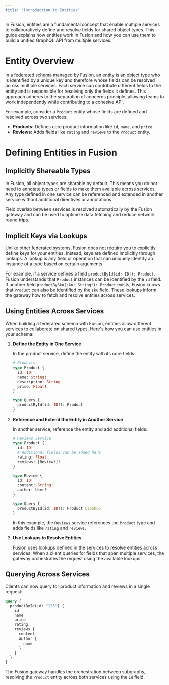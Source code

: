 ```yaml
---
title: "Introduction to Entities"
---
```


In Fusion, entities are a fundamental concept that enable multiple services to collaboratively define and resolve fields for shared object types. This guide explains how entities work in Fusion and how you can use them to build a unified GraphQL API from multiple services.

# Entity Overview

In a federated schema managed by Fusion, an entity is an object type who is identified by a unique key and therefore whose fields can be resolved across multiple services.
Each service can contribute different fields to the entity and is responsible for resolving only the fields it defines.
This approach adheres to the separation of concerns principle, allowing teams to work independently while contributing to a cohesive API.

For example, consider a `Product` entity whose fields are defined and resolved across two services:

- **Products:** Defines core product information like `id`, `name`, and `price`.
- **Reviews:** Adds fields like `rating` and `reviews` to the `Product` entity.

# Defining Entities in Fusion

## Implicitly Shareable Types

In Fusion, all object types are sharable by default. This means you do not need to annotate types or fields to make them available across services. Any type defined in one service can be referenced and extended in another service without additional directives or annotations.

Field overlap between services is resolved automatically by the Fusion gateway and can be used to optimize data fetching and reduce network round trips.

## Implicit Keys via Lookups

Unlike other federated systems, Fusion does not require you to explicitly define keys for your entities. Instead, keys are defined implicitly through lookups. A lookup is any field or operation that can uniquely identify an instance of a type based on certain arguments.

For example, if a service defines a field `productById(id: ID!): Product`, Fusion understands that `Product` instances can be identified by the `id` field. If another field `productBySku(sku: String!): Product` exists, Fusion knows that `Product` can also be identified by the `sku` field. These lookups inform the gateway how to fetch and resolve entities across services.

## Using Entities Across Services

When building a federated schema with Fusion, entities allow different services to collaborate on shared types. Here's how you can use entities in your schema:

1. **Define the Entity in One Service**

   In the product service, define the entity with its core fields:

   ```graphql
   # Products
   type Product {
     id: ID!
     name: String!
     description: String
     price: Float!
   }

   type Query {
     productById(id: ID!): Product
   }
   ```

2. **Reference and Extend the Entity in Another Service**

   In another service, reference the entity and add additional fields:

   ```graphql
   # Reviews Service
   type Product {
     id: ID!
     # Additional fields can be added here
     rating: Float
     reviews: [Review!]!
   }

   type Review {
     id: ID!
     content: String!
     author: User!
   }

   type Query {
     productById(id: ID!): Product @lookup
   }
   ```

   In this example, the `Reviews` service references the `Product` type and adds fields like `rating` and `reviews`.

3. **Use Lookups to Resolve Entities**

   Fusion uses lookups defined in the services to resolve entities across services. When a client queries for fields that span multiple services, the gateway orchestrates the request using the available lookups.

## Querying Across Services

Clients can now query for product information and reviews in a single request:

```graphql
query {
  productById(id: "123") {
    id
    name
    price
    rating
    reviews {
      content
      author {
        name
      }
    }
  }
}
```

The Fusion gateway handles the orchestration between subgraphs, resolving the `Product` entity across both services using the `id` field.
